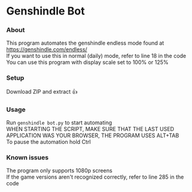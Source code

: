 # Genshindle Bot
### About
This program automates the genshindle endless mode found at https://genshindle.com/endless/ \
If you want to use this in normal (daily) mode, refer to line 18 in the code
You can use this program with display scale set to 100% or 125%

### Setup
Download ZIP and extract 👍

### Usage
Run `genshindle bot.py` to start automating \
WHEN STARTING THE SCRIPT, MAKE SURE THAT THE LAST USED APPLICATION WAS YOUR BROWSER, THE PROGRAM USES ALT+TAB \
To pause the automation hold Ctrl

### Known issues
The program only supports 1080p screens \
If the game versions aren't recognized correctly, refer to line 285 in the code
